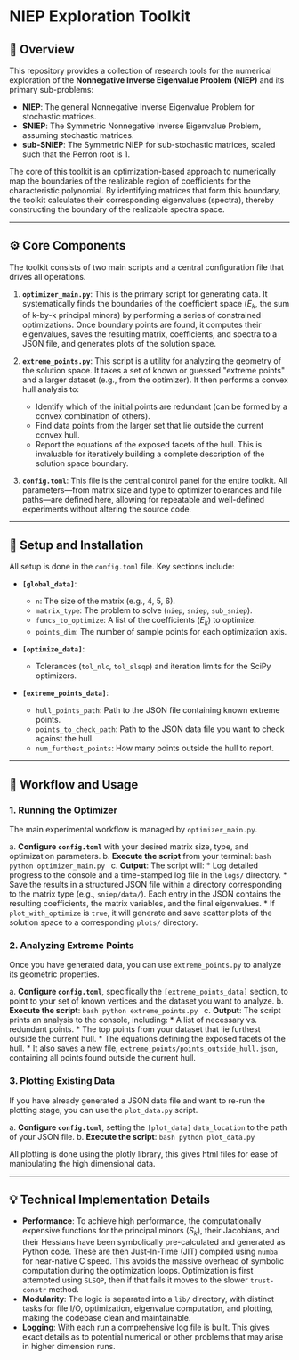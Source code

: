 # NIEP Exploration Toolkit

## 📝 Overview

This repository provides a collection of research tools for the numerical exploration of the **Nonnegative Inverse Eigenvalue Problem (NIEP)** and its primary sub-problems:
* **NIEP**: The general Nonnegative Inverse Eigenvalue Problem for stochastic matrices.
* **SNIEP**: The Symmetric Nonnegative Inverse Eigenvalue Problem, assuming stochastic matrices.
* **sub-SNIEP**: The Symmetric NIEP for sub-stochastic matrices, scaled such that the Perron root is 1.

The core of this toolkit is an optimization-based approach to numerically map the boundaries of the realizable region of coefficients for the characteristic polynomial. By identifying matrices that form this boundary, the toolkit calculates their corresponding eigenvalues (spectra), thereby constructing the boundary of the realizable spectra space.

---

## ⚙️ Core Components

The toolkit consists of two main scripts and a central configuration file that drives all operations.

1.  **`optimizer_main.py`**: This is the primary script for generating data. It systematically finds the boundaries of the coefficient space ($E_k$, the sum of k-by-k principal minors) by performing a series of constrained optimizations. Once boundary points are found, it computes their eigenvalues, saves the resulting matrix, coefficients, and spectra to a JSON file, and generates plots of the solution space.

2.  **`extreme_points.py`**: This script is a utility for analyzing the geometry of the solution space. It takes a set of known or guessed "extreme points" and a larger dataset (e.g., from the optimizer). It then performs a convex hull analysis to:
    * Identify which of the initial points are redundant (can be formed by a convex combination of others).
    * Find data points from the larger set that lie outside the current convex hull.
    * Report the equations of the exposed facets of the hull.
    This is invaluable for iteratively building a complete description of the solution space boundary.

3.  **`config.toml`**: This file is the central control panel for the entire toolkit. All parameters—from matrix size and type to optimizer tolerances and file paths—are defined here, allowing for repeatable and well-defined experiments without altering the source code.

---

## 🔧 Setup and Installation

All setup is done in the `config.toml` file. Key sections include:

* **`[global_data]`**:
    * `n`: The size of the matrix (e.g., 4, 5, 6).
    * `matrix_type`: The problem to solve (`niep`, `sniep`, `sub_sniep`).
    * `funcs_to_optimize`: A list of the coefficients ($E_k$) to optimize.
    * `points_dim`: The number of sample points for each optimization axis.

* **`[optimize_data]`**:
    * Tolerances (`tol_nlc`, `tol_slsqp`) and iteration limits for the SciPy optimizers.

* **`[extreme_points_data]`**:
    * `hull_points_path`: Path to the JSON file containing known extreme points.
    * `points_to_check_path`: Path to the JSON data file you want to check against the hull.
    * `num_furthest_points`: How many points outside the hull to report.

---

## 🚀 Workflow and Usage

### 1. Running the Optimizer

The main experimental workflow is managed by `optimizer_main.py`.

a.  **Configure `config.toml`** with your desired matrix size, type, and optimization parameters.
b.  **Execute the script** from your terminal:
    ```bash
    python optimizer_main.py
    ```
c.  **Output**: The script will:
    * Log detailed progress to the console and a time-stamped log file in the `logs/` directory.
    * Save the results in a structured JSON file within a directory corresponding to the matrix type (e.g., `sniep/data/`). Each entry in the JSON contains the resulting coefficients, the matrix variables, and the final eigenvalues.
    * If `plot_with_optimize` is `true`, it will generate and save scatter plots of the solution space to a corresponding `plots/` directory.

### 2. Analyzing Extreme Points

Once you have generated data, you can use `extreme_points.py` to analyze its geometric properties.

a.  **Configure `config.toml`**, specifically the `[extreme_points_data]` section, to point to your set of known vertices and the dataset you want to analyze.
b.  **Execute the script**:
    ```bash
    python extreme_points.py
    ```
c.  **Output**: The script prints an analysis to the console, including:
    * A list of necessary vs. redundant points.
    * The top points from your dataset that lie furthest outside the current hull.
    * The equations defining the exposed facets of the hull.
    * It also saves a new file, `extreme_points/points_outside_hull.json`, containing all points found outside the current hull.

### 3. Plotting Existing Data

If you have already generated a JSON data file and want to re-run the plotting stage, you can use the `plot_data.py` script.

a.  **Configure `config.toml`**, setting the `[plot_data]` `data_location` to the path of your JSON file.
b.  **Execute the script**:
    ```bash
    python plot_data.py
    ```

All plotting is done using the plotly library, this gives html files for ease of manipulating the high dimensional data.

---

## 💡 Technical Implementation Details

* **Performance**: To achieve high performance, the computationally expensive functions for the principal minors ($S_k$), their Jacobians, and their Hessians have been symbolically pre-calculated and generated as Python code. These are then Just-In-Time (JIT) compiled using `numba` for near-native C speed. This avoids the massive overhead of symbolic computation during the optimization loops. Optimization is first attempted using `SLSQP`, then if that fails it moves to the slower `trust-constr` method. 
* **Modularity**: The logic is separated into a `lib/` directory, with distinct tasks for file I/O, optimization, eigenvalue computation, and plotting, making the codebase clean and maintainable.
* **Logging**: With each run a comprehensive log file is built. This gives exact details as to potential numerical or other problems that may arise in higher dimension runs.
